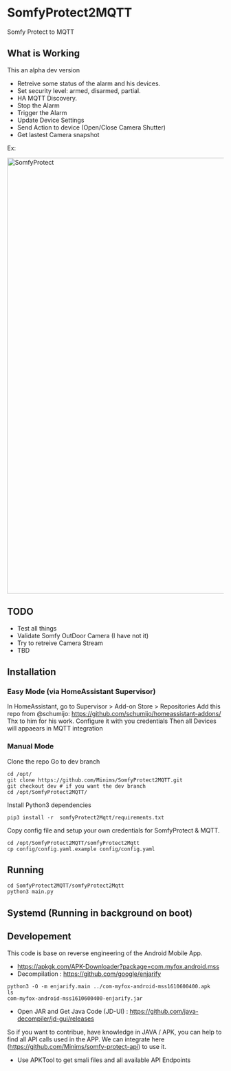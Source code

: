 # SomfyProtect2MQTT
Somfy Protect to MQTT

## What is Working
This an alpha dev version

 - Retreive some status of the alarm and his devices.
 - Set security level: armed, disarmed, partial.
 - HA MQTT Discovery.
 - Stop the Alarm
 - Trigger the Alarm
 - Update Device Settings
 - Send Action to device (Open/Close Camera Shutter)
 - Get lastest Camera snapshot

Ex:

<img width="1012" alt="SomfyProtect" src="https://user-images.githubusercontent.com/1724785/112769160-e37df200-901f-11eb-9000-e8c463a64dd9.png">

## TODO

 - Test all things
 - Validate Somfy OutDoor Camera (I have not it)
 - Try to retreive Camera Stream
 - TBD

## Installation

### Easy Mode (via HomeAssistant Supervisor)

In HomeAssistant, go to Supervisor > Add-on Store > Repositories
Add this repo from @schumijo: https://github.com/schumijo/homeassistant-addons/
Thx to him for his work.
Configure it with you credentials
Then all Devices will appaears in MQTT integration

### Manual Mode
Clone the repo
Go to dev branch

```
cd /opt/
git clone https://github.com/Minims/SomfyProtect2MQTT.git
git checkout dev # if you want the dev branch
cd /opt/SomfyProtect2MQTT/
```

Install Python3 dependencies

```
pip3 install -r  somfyProtect2Mqtt/requirements.txt
```

Copy config file and setup your own credentials for SomfyProtect & MQTT.

```
cd /opt/SomfyProtect2MQTT/somfyProtect2Mqtt
cp config/config.yaml.example config/config.yaml
```

## Running

```
cd SomfyProtect2MQTT/somfyProtect2Mqtt
python3 main.py
```

## Systemd (Running in background on boot)

## Developement

This code is base on reverse engineering of the Android Mobile App.
 * https://apkgk.com/APK-Downloader?package=com.myfox.android.mss
 * Decompilation : https://github.com/google/enjarify

 ```
 python3 -O -m enjarify.main ../com-myfox-android-mss1610600400.apk
 ls
 com-myfox-android-mss1610600400-enjarify.jar
 ```

 * Open JAR and Get Java Code (JD-UI) : https://github.com/java-decompiler/jd-gui/releases

 So if you want to contribue, have knowledge in JAVA / APK, you can help to find all API calls used in the APP.
 We can integrate here (https://github.com/Minims/somfy-protect-api) to use it.

 * Use APKTool to get smali files and all available API Endpoints
